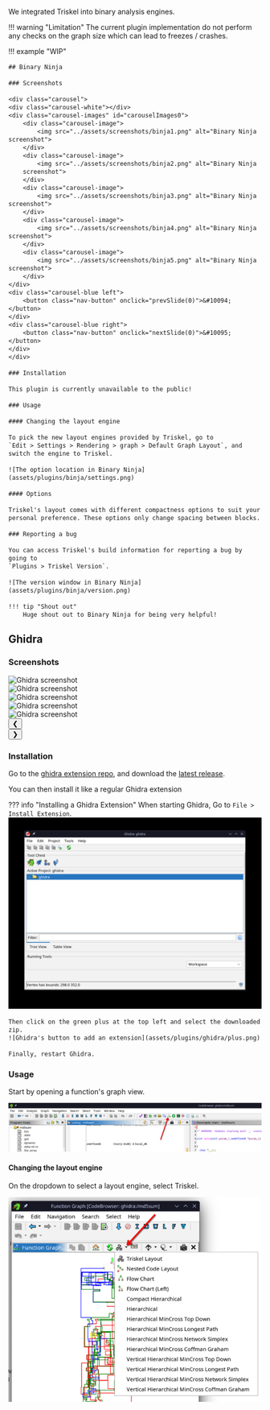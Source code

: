 We integrated Triskel into binary analysis engines.

!!! warning "Limitation"
    The current plugin implementation do not perform any checks on the graph size which can lead to freezes / crashes.

!!! example "WIP"

    ## Binary Ninja

    ### Screenshots

    <div class="carousel">
    <div class="carousel-white"></div>
    <div class="carousel-images" id="carouselImages0">
        <div class="carousel-image">
            <img src="../assets/screenshots/binja1.png" alt="Binary Ninja screenshot">
        </div>
        <div class="carousel-image">
            <img src="../assets/screenshots/binja2.png" alt="Binary Ninja
        screenshot">
        </div>
        <div class="carousel-image">
            <img src="../assets/screenshots/binja3.png" alt="Binary Ninja screenshot">
        </div>
        <div class="carousel-image">
            <img src="../assets/screenshots/binja4.png" alt="Binary Ninja screenshot">
        </div>
        <div class="carousel-image">
            <img src="../assets/screenshots/binja5.png" alt="Binary Ninja screenshot">
        </div>
    </div>
    <div class="carousel-blue left">
        <button class="nav-button" onclick="prevSlide(0)">&#10094;</button>
    </div>
    <div class="carousel-blue right">
        <button class="nav-button" onclick="nextSlide(0)">&#10095;</button>
    </div>
    </div>

    ### Installation

    This plugin is currently unavailable to the public!

    ### Usage

    #### Changing the layout engine

    To pick the new layout engines provided by Triskel, go to
    `Edit > Settings > Rendering > graph > Default Graph Layout`, and switch the engine to Triskel.

    ![The option location in Binary Ninja](assets/plugins/binja/settings.png)

    #### Options

    Triskel's layout comes with different compactness options to suit your personal preference. These options only change spacing between blocks.

    ### Reporting a bug

    You can access Triskel's build information for reporting a bug by going to
    `Plugins > Triskel Version`.

    ![The version window in Binary Ninja](assets/plugins/binja/version.png)

    !!! tip "Shout out"
        Huge shout out to Binary Ninja for being very helpful!


## Ghidra

### Screenshots

<div class="carousel">
  <div class="carousel-white"></div>
  <div class="carousel-images" id="carouselImages1">
    <div class="carousel-image">
        <img src="../assets/screenshots/ghidra1.png" alt="Ghidra screenshot">
    </div>
    <div class="carousel-image">
        <img src="../assets/screenshots/ghidra2.png" alt="Ghidra
    screenshot">
    </div>
    <div class="carousel-image">
        <img src="../assets/screenshots/ghidra3.png" alt="Ghidra screenshot">
    </div>
    <div class="carousel-image">
        <img src="../assets/screenshots/ghidra4.png" alt="Ghidra screenshot">
    </div>
    <div class="carousel-image">
        <img src="../assets/screenshots/ghidra5.png" alt="Ghidra screenshot">
    </div>
  </div>
  <div class="carousel-blue left">
    <button class="nav-button" onclick="prevSlide(1)">&#10094;</button>
  </div>
  <div class="carousel-blue right">
    <button class="nav-button" onclick="nextSlide(1)">&#10095;</button>
  </div>
</div>

### Installation

Go to the [ghidra extension repo](https://github.com/triskellib/ghidra), and download the [latest release](https://github.com/triskellib/ghidra/releases/download/v0.3.1/ghidra_11.3.2_PUBLIC_20250512_Triskel.zip).

You can then install it like a regular Ghidra extension

??? info "Installing a Ghidra Extension"
    When starting Ghidra, Go to `File > Install Extension`.
    ![Ghidra launch screen](assets/plugins/ghidra/launch.png)

    Then click on the green plus at the top left and select the downloaded zip.
    ![Ghidra's button to add an extension](assets/plugins/ghidra/plus.png)

    Finally, restart Ghidra.

### Usage

Start by opening a function's graph view.

![Ghidra's button to open a function's graph view](assets/plugins/ghidra/graph_view.png)

#### Changing the layout engine

On the dropdown to select a layout engine, select Triskel.

![Ghidra's dropdown to select a layout engine](assets/plugins/ghidra/selection.png)


<script>
  const carousels = [document.getElementById('carouselImages0'), document.getElementById('carouselImages1')];
  let index = [0, 0];

  let delay = 3000;

  let timeoutIDs = [null, null];

  const updateCarousel = (idx) => {
    clearTimeout(timeoutIDs[idx]);
    carousels[idx].style.transform = `translateX(-${index[idx] * carousels[idx].clientWidth}px)`;
  }

  const nextSlide = (idx) => {
    const totalSlides = carousels[idx].children.length;
    index[idx] = (index[idx] + 1) % totalSlides;
    updateCarousel(idx);
    timeoutIDs[idx] = setTimeout(() => nextSlide(idx), delay);
  }

  const prevSlide = (idx) => {
    const totalSlides = carousels[idx].children.length;
    index[idx] = (index[idx] - 1 + totalSlides) % totalSlides;
    updateCarousel(idx);
    timeoutIDs[idx] = setTimeout(() => nextSlide(idx), delay);
  }

  timeoutIDs[0] = setTimeout(() => nextSlide(0), delay);
  timeoutIDs[1] = setTimeout(() => nextSlide(1), delay);
</script>